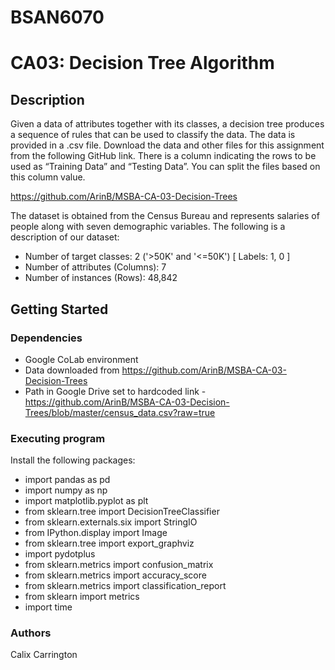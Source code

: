 # BSAN6070
# CA03: Decision Tree Algorithm

## Description
Given a data of attributes together with its classes, a decision tree
produces a sequence of rules that can be used to classify the data.
The data is provided in a .csv file. Download the data and other files for this
assignment from the following GitHub link. There is a column indicating the rows to be
used as “Training Data” and “Testing Data”. You can split the files based on this column
value.

https://github.com/ArinB/MSBA-CA-03-Decision-Trees

The dataset is obtained from the Census Bureau and represents salaries of people
along with seven demographic variables. The following is a description of our dataset:
* Number of target classes: 2 ('>50K' and '<=50K') [ Labels: 1, 0 ]
* Number of attributes (Columns): 7
* Number of instances (Rows): 48,842

## Getting Started
### Dependencies
* Google CoLab environment
* Data downloaded from https://github.com/ArinB/MSBA-CA-03-Decision-Trees
* Path in Google Drive set to hardcoded link - https://github.com/ArinB/MSBA-CA-03-Decision-Trees/blob/master/census_data.csv?raw=true
 
### Executing program
Install the following packages:
* import pandas as pd
* import numpy as np
* import matplotlib.pyplot as plt
* from sklearn.tree import DecisionTreeClassifier
* from sklearn.externals.six import StringIO  
* from IPython.display import Image  
* from sklearn.tree import export_graphviz
* import pydotplus
* from sklearn.metrics import confusion_matrix
* from sklearn.metrics import accuracy_score 
* from sklearn.metrics import classification_report
* from sklearn import metrics
* import time

### Authors
Calix Carrington
